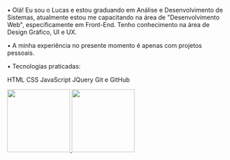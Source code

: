 <p>
• Olá! Eu sou o Lucas e estou graduando em Análise e Desenvolvimento de Sistemas, atualmente estou me capacitando na área de "Desenvolvimento Web", especificamente em Front-End. Tenho conhecimento na área de Design Gráfico, UI e UX.

• A minha experiência no presente momento é apenas com projetos pessoais.

• Tecnologias praticadas:

HTML
CSS
JavaScript
JQuery
Git e GitHub
</p>
<div>
<a href="https://github.com/Lucas-Sessi">
<img height="145em" src="https://github-readme-stats.vercel.app/api?username=Lucas-Sessi&show_icons=true&theme=algolia&count_private=true&include_all_commits=true">
<img height="145em" src="https://github-readme-stats.vercel.app/api/top-langs/?username=Lucas-Sessi&layout=compact&theme=algolia&langs_count=9">
</div>
